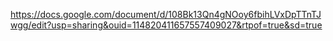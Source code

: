 https://docs.google.com/document/d/108Bk13Qn4gNOoy6fbihLVxDpTTnTJwgg/edit?usp=sharing&ouid=114820411657557409027&rtpof=true&sd=true
